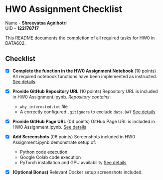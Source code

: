 # HW0 Assignment Checklist

Name - **Shreevatsa Agnihotri** <br>
UID - **122178717**

This README documents the completion of all required tasks for HW0 in DATA602.

## Checklist

- [x] **Complete the function in the HW0 Assignment Notebook** (10 points)
All required notebook functions have been implemented as instructed.
[See details](https://github.com/Shreevatsa123/DATA602_FardinaAlam/tree/main#1-complete-the-function-in-the-hw0-assignment-notebook-as-instructed-in-the-notebook-10-points)
- [x] **Provide GitHub Repository URL** (10 points)
Repository URL is included in HW0 Assignment.ipynb.
*Repository contains*:
    - `why_interested.txt` file
    - A correctly configured `.gitignore` to exclude `data.DAT`
[See details](https://github.com/Shreevatsa123/DATA602_FardinaAlam/tree/main#2-provide-github-repository-url-10-points)
- [x] **Provide GitHub Page URL** (04 points)
GitHub Page URL is included in HW0 Assignment.ipynb.
[See details](https://github.com/Shreevatsa123/DATA602_FardinaAlam/tree/main#3-provide-github-page-url-04-points)
- [x] **Add Screenshots** (06 points)
Screenshots included in HW0 Assignment.ipynb demonstrate setup of:
    - Python code execution
    - Google Colab code execution
    - PyTorch installation and GPU availability
[See details](https://github.com/Shreevatsa123/DATA602_FardinaAlam/tree/main#4-add-screenshots-06-points)
- [x] **(Optional Bonus)**
Relevant Docker setup screenshots included.




